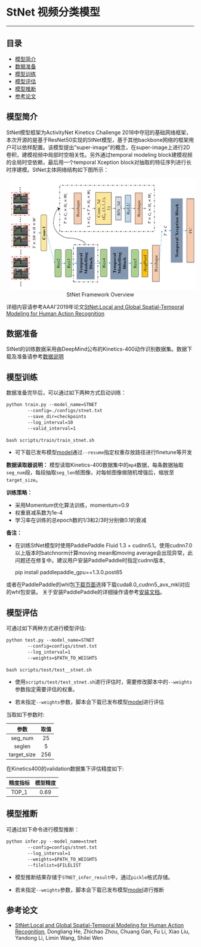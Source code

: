 # StNet 视频分类模型

---
## 目录

- [模型简介](#模型简介)
- [数据准备](#数据准备)
- [模型训练](#模型训练)
- [模型评估](#模型评估)
- [模型推断](#模型推断)
- [参考论文](#参考论文)


## 模型简介

StNet模型框架为ActivityNet Kinetics Challenge 2018中夺冠的基础网络框架，本次开源的是基于ResNet50实现的StNet模型，基于其他backbone网络的框架用户可以依样配置。该模型提出“super-image"的概念，在super-image上进行2D卷积，建模视频中局部时空相关性。另外通过temporal modeling block建模视频的全局时空依赖，最后用一个temporal Xception block对抽取的特征序列进行长时序建模。StNet主体网络结构如下图所示：

<p align="center">
<img src="../../images/StNet.png" height=300 width=500 hspace='10'/> <br />
StNet Framework Overview
</p>

详细内容请参考AAAI'2019年论文[StNet:Local and Global Spatial-Temporal Modeling for Human Action Recognition](https://arxiv.org/abs/1811.01549)

## 数据准备

StNet的训练数据采用由DeepMind公布的Kinetics-400动作识别数据集。数据下载及准备请参考[数据说明](../../dataset/README.md)

## 模型训练

数据准备完毕后，可以通过如下两种方式启动训练：

    python train.py --model_name=STNET
            --config=./configs/stnet.txt
            --save_dir=checkpoints
            --log_interval=10
            --valid_interval=1

    bash scripts/train/train_stnet.sh

- 可下载已发布模型[model](https://paddlemodels.bj.bcebos.com/video_classification/stnet_kinetics.tar.gz)通过`--resume`指定权重存放路径进行finetune等开发

**数据读取器说明：** 模型读取Kinetics-400数据集中的`mp4`数据，每条数据抽取`seg_num`段，每段抽取`seg_len`帧图像，对每帧图像做随机增强后，缩放至`target_size`。

**训练策略：**

*  采用Momentum优化算法训练，momentum=0.9
*  权重衰减系数为1e-4
*  学习率在训练的总epoch数的1/3和2/3时分别做0.1的衰减

**备注：**

* 在训练StNet模型时使用PaddlePaddle Fluid 1.3 + cudnn5.1。使用cudnn7.0以上版本时batchnorm计算moving mean和moving average会出现异常，此问题还在修复中。建议用户安装PaddlePaddle时指定cudnn版本,

     pip install paddlepaddle\_gpu==1.3.0.post85

或者在PaddlePaddle的whl包[下载页面](http://paddlepaddle.org/documentation/docs/zh/1.3/beginners_guide/install/Tables.html/#permalink-4--whl-release)选择下载cuda8.0\_cudnn5\_avx\_mkl对应的whl包安装。
关于安装PaddlePaddle的详细操作请参考[安装文档](http://www.paddlepaddle.org/documentation/docs/zh/1.3/beginners_guide/install/index_cn.html)。


## 模型评估

可通过如下两种方式进行模型评估:

    python test.py --model_name=STNET
            --config=configs/stnet.txt
            --log_interval=1
            --weights=$PATH_TO_WEIGHTS

    bash scripts/test/test__stnet.sh

- 使用`scripts/test/test_stnet.sh`进行评估时，需要修改脚本中的`--weights`参数指定需要评估的权重。

- 若未指定`--weights`参数，脚本会下载已发布模型[model](https://paddlemodels.bj.bcebos.com/video_classification/stnet_kinetics.tar.gz)进行评估

当取如下参数时:

| 参数 | 取值 |
| :---------: | :----: |
| seg\_num | 25 |
| seglen | 5 |
| target\_size | 256 |

在Kinetics400的validation数据集下评估精度如下:

| 精度指标 | 模型精度 |
| :---------: | :----: |
| TOP\_1 | 0.69 |


## 模型推断

可通过如下命令进行模型推断：

    python infer.py --model_name=stnet
            --config=configs/stnet.txt
            --log_interval=1
            --weights=$PATH_TO_WEIGHTS
            --filelist=$FILELIST

- 模型推断结果存储于`STNET_infer_result`中，通过`pickle`格式存储。

- 若未指定`--weights`参数，脚本会下载已发布模型[model](https://paddlemodels.bj.bcebos.com/video_classification/stnet_kinetics.tar.gz)进行推断


## 参考论文

- [StNet:Local and Global Spatial-Temporal Modeling for Human Action Recognition](https://arxiv.org/abs/1811.01549), Dongliang He, Zhichao Zhou, Chuang Gan, Fu Li, Xiao Liu, Yandong Li, Limin Wang, Shilei Wen


